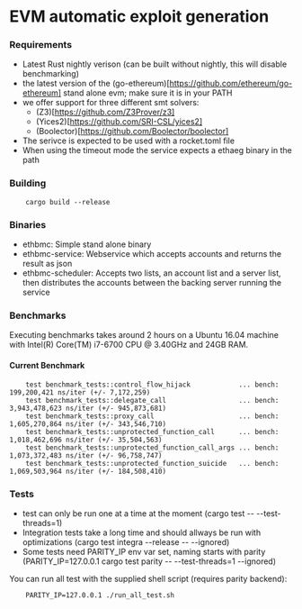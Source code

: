 # EVM automatic exploit generation

### Requirements

- Latest Rust nightly verison (can be built without nightly, this will disable benchmarking)
- the latest version of the (go-ethereum)[https://github.com/ethereum/go-ethereum] stand alone evm; make sure it is in your PATH
- we offer support for three different smt solvers:
	- (Z3)[https://github.com/Z3Prover/z3]
	- (Yices2)[https://github.com/SRI-CSL/yices2]
	- (Boolector)[https://github.com/Boolector/boolector]
- The serivce is expected to be used with a rocket.toml file
- When using the timeout mode the service expects a ethaeg binary in the path

### Building

```
	cargo build --release
```

### Binaries

- ethbmc: Simple stand alone binary
- ethbmc-service: Webservice which accepts accounts and returns the result as json
- ethbmc-scheduler: Accepts two lists, an account list and a server list, then distributes the accounts between the backing server running the service

### Benchmarks

Executing benchmarks takes around 2 hours on a Ubuntu 16.04 machine with Intel(R) Core(TM) i7-6700 CPU @ 3.40GHz and 24GB RAM.

#### Current Benchmark 

```
	test benchmark_tests::control_flow_hijack            ... bench: 199,200,421 ns/iter (+/- 7,172,259)
	test benchmark_tests::delegate_call                  ... bench: 3,943,478,623 ns/iter (+/- 945,873,681)
	test benchmark_tests::proxy_call                     ... bench: 1,605,270,864 ns/iter (+/- 343,546,710)
	test benchmark_tests::unprotected_function_call      ... bench: 1,018,462,696 ns/iter (+/- 35,504,563)
	test benchmark_tests::unprotected_function_call_args ... bench: 1,073,372,483 ns/iter (+/- 96,758,747)
	test benchmark_tests::unprotected_function_suicide   ... bench: 1,069,503,964 ns/iter (+/- 184,508,410)
```

### Tests

- test can only be run one at a time at the moment (cargo test -- --test-threads=1)
- Integration tests take a long time and should allways be run with optimizations (cargo test integra --release -- --ignored)
- Some tests need PARITY_IP env var set, naming starts with parity (PARITY_IP=127.0.0.1 cargo test parity -- --test-threads=1 --ignored)

You can run all test with the supplied shell script (requires parity backend):
```
	PARITY_IP=127.0.0.1 ./run_all_test.sh
```
